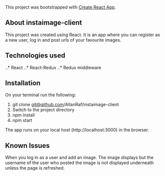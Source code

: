This project was bootstrapped with [Create React App](https://github.com/facebook/create-react-app).
## About instaimage-client
This project was created using React.  It is an app where you can register as a new user, log in and post urls of your favourite images.

## Technologies used
..* React
..* React-Redux
..* Redux middleware

## Installation
On your terminal run the following:
1. git clone git@github.com/AllanRaf/instaimage-client
2. Switch to the project directory
3. npm install
4. npm start

The app runs on your local host (http://localhost:3000) in the browser.

## Known Issues
When you log in as a user and add an image.  The image displays but the username of the user who posted the image is not displayed underneath unless the page is refreshed.


